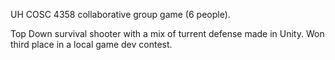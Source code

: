 UH COSC 4358 collaborative group game (6 people). 

Top Down survival shooter with a mix of turrent defense made in Unity. Won third place in a local game dev contest.





